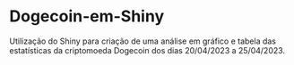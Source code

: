 # Dogecoin-em-Shiny 
Utilização do Shiny para criação de uma análise em gráfico e tabela das estatísticas da criptomoeda Dogecoin dos dias 20/04/2023 a 25/04/2023.
